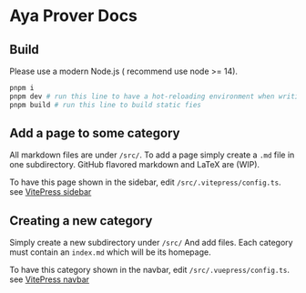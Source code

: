 # Aya Prover Docs

## Build

Please use a modern Node.js ( recommend use node >= 14).

```sh
pnpm i
pnpm dev # run this line to have a hot-reloading environment when writing
pnpm build # run this line to build static fies
```

## Add a page to some category

All markdown files are under `/src/`. To add a page simply create a `.md` file in one subdirectory. GitHub flavored markdown and LaTeX are (WIP).

To have this page shown in the sidebar, edit `/src/.vitepress/config.ts`. see [VitePress sidebar](https://vitepress.vuejs.org/guide/theme-sidebar#sidebar)
## Creating a new category

Simply create a new subdirectory under `/src/` And add files. Each category must contain an `index.md` which will be its homepage.

To have this category shown in the navbar, edit `/src/.vuepress/config.ts`. see [VitePress navbar](https://vitepress.vuejs.org/guide/theme-nav#nav)


